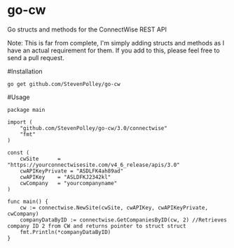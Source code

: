 # go-cw
Go structs and methods for the ConnectWise REST API

Note: This is far from complete, I'm simply adding structs and methods as I have an actual requirement for them. If you add to this, please feel free to send a pull request.

#Installation
```
go get github.com/StevenPolley/go-cw
```

#Usage
```
package main

import (
	"github.com/StevenPolley/go-cw/3.0/connectwise"
	"fmt"
)

const (
	cwSite		= "https://yourconnectwisesite.com/v4_6_release/apis/3.0"
	cwAPIKeyPrivate = "ASDLFK4ah89ad"
	cwAPIKey	= "ASLDFKJ2342kl"
	cwCompany	= "yourcompanyname"
)

func main() {
	cw := connectwise.NewSite(cwSite, cwAPIKey, cwAPIKeyPrivate, cwCompany)
	companyDataByID := connectwise.GetCompaniesByID(cw, 2) //Retrieves company ID 2 from CW and returns pointer to struct struct
	fmt.Println(*companyDataByID)
}
```
